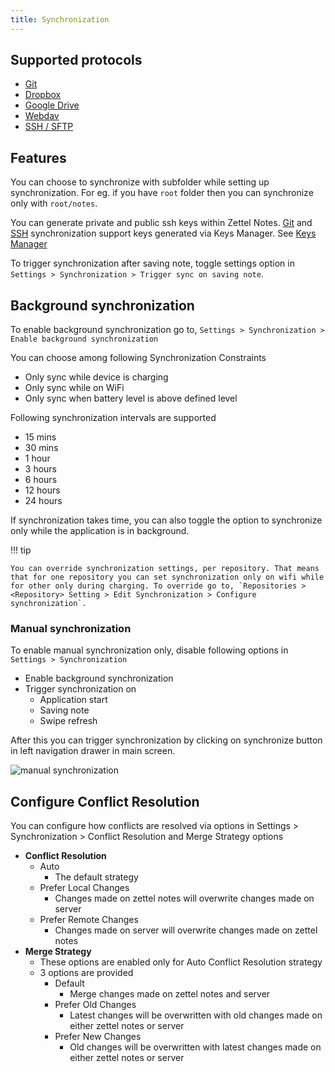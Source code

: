 ```yaml
---
title: Synchronization
---
```


## Supported protocols

- [Git](git.md)
- [Dropbox](dropbox.md)
- [Google Drive](google-drive.md)
- [Webdav](webdav.md)
- [SSH / SFTP](sftp.md)

## Features

You can choose to synchronize with subfolder while setting up synchronization. For eg. if you have `root` folder then you can synchronize only with `root/notes`.

You can generate private and public ssh keys within Zettel Notes. [Git](./git.md) and [SSH](./sftp.md) synchronization support keys generated via Keys Manager. See [Keys Manager](./keys-manager.md)

To trigger synchronization after saving note, toggle settings option in `Settings > Synchronization > Trigger sync on saving note`.

## Background synchronization

To enable background synchronization go to, `Settings > Synchronization > Enable background synchronization`

You can choose among following Synchronization Constraints

- Only sync while device is charging
- Only sync while on WiFi
- Only sync when battery level is above defined level

Following synchronization intervals are supported

- 15 mins
- 30 mins
- 1 hour
- 3 hours
- 6 hours
- 12 hours
- 24 hours

If synchronization takes time, you can also toggle the option to synchronize only while the application is in background.

!!! tip

    You can override synchronization settings, per repository. That means that for one repository you can set synchronization only on wifi while for other only during charging. To override go to, `Repositories > <Repository> Setting > Edit Synchronization > Configure synchronization`.

### Manual synchronization

To enable manual synchronization only, disable following options in `Settings > Synchronization`

- Enable background synchronization
- Trigger synchronization on
    - Application start
    - Saving note 
    - Swipe refresh

After this you can trigger synchronization by clicking on synchronize button in left navigation drawer in main screen.

![manual synchronization](../../assets/img/nav-drawer-manual-synchronization.jpeg)

## Configure Conflict Resolution 

You can configure how conflicts are resolved via options in Settings > Synchronization > Conflict Resolution and Merge Strategy options

- **Conflict Resolution**
    - Auto
        - The default strategy
    - Prefer Local Changes
        - Changes made on zettel notes will overwrite changes made on server
    - Prefer Remote Changes
        - Changes made on server will overwrite changes made on zettel notes
- **Merge Strategy**
    - These options are enabled only for Auto Conflict Resolution strategy
    - 3 options are provided
        - Default
            - Merge changes made on zettel notes and server
        - Prefer Old Changes
            - Latest changes will be overwritten with old changes made on either zettel notes or server
        - Prefer New Changes
            - Old changes will be overwritten with latest changes made on either zettel notes or server